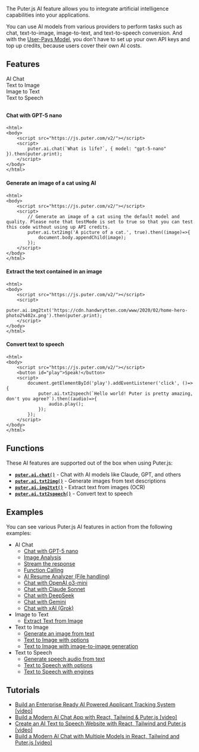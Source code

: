 The Puter.js AI feature allows you to integrate artificial intelligence capabilities into your applications.

You can use AI models from various providers to perform tasks such as chat, text-to-image, image-to-text, and text-to-speech conversion. And with the [User-Pays Model](/user-pays-model/), you don't have to set up your own API keys and top up credits, because users cover their own AI costs.

## Features

<div style="overflow:hidden; margin-bottom: 30px;">
    <div class="example-group active" data-section="ai-chat"><span>AI Chat</span></div>
    <div class="example-group" data-section="text-to-image"><span>Text to Image</span></div>
    <div class="example-group" data-section="image-to-text"><span>Image to Text</span></div>
    <div class="example-group" data-section="text-to-speech"><span>Text to Speech</span></div>
</div>

<div class="example-content" data-section="ai-chat" style="display:block;">

#### Chat with GPT-5 nano

```html;ai-chatgpt
<html>
<body>
    <script src="https://js.puter.com/v2/"></script>
    <script>
        puter.ai.chat(`What is life?`, { model: "gpt-5-nano" }).then(puter.print);
    </script>
</body>
</html>
```

</div>

<div class="example-content" data-section="text-to-image">

#### Generate an image of a cat using AI

```html;ai-txt2img
<html>
<body>
    <script src="https://js.puter.com/v2/"></script>
    <script>
        // Generate an image of a cat using the default model and quality. Please note that testMode is set to true so that you can test this code without using up API credits.
        puter.ai.txt2img('A picture of a cat.', true).then((image)=>{
            document.body.appendChild(image);
        });
    </script>
</body>
</html>
```

</div>

<div class="example-content" data-section="image-to-text">

#### Extract the text contained in an image

```html;ai-img2txt
<html>
<body>
    <script src="https://js.puter.com/v2/"></script>
    <script>
        puter.ai.img2txt('https://cdn.handwrytten.com/www/2020/02/home-hero-photo2%402x.png').then(puter.print);
    </script>
</body>
</html>
```

</div>

<div class="example-content" data-section="text-to-speech">

#### Convert text to speech

```html;ai-txt2speech
<html>
<body>
    <script src="https://js.puter.com/v2/"></script>
    <button id="play">Speak!</button>
    <script>
        document.getElementById('play').addEventListener('click', ()=>{
            puter.ai.txt2speech(`Hello world! Puter is pretty amazing, don't you agree?`).then((audio)=>{
                audio.play();
            });
        });
    </script>
</body>
</html>
```

</div>

## Functions

These AI features are supported out of the box when using Puter.js:

- **[`puter.ai.chat()`](/AI/chat/)** - Chat with AI models like Claude, GPT, and others
- **[`puter.ai.txt2img()`](/AI/txt2img/)** - Generate images from text descriptions
- **[`puter.ai.img2txt()`](/AI/img2txt/)** - Extract text from images (OCR)
- **[`puter.ai.txt2speech()`](/AI/txt2speech/)** - Convert text to speech

## Examples

You can see various Puter.js AI features in action from the following examples:

- AI Chat
  - [Chat with GPT-5 nano](/playground/?example=ai-chatgpt)
  - [Image Analysis](/playground/?example=ai-gpt-vision)
  - [Stream the response](/playground/?example=ai-chat-stream)
  - [Function Calling](/playground/?example=ai-function-calling)
  - [AI Resume Analyzer (File handling)](/playground/?example=ai-resume-analyzer)
  - [Chat with OpenAI o3-mini](/playground/?example=ai-chat-openai-o3-mini)
  - [Chat with Claude Sonnet](/playground/?example=ai-chat-claude)
  - [Chat with DeepSeek](/playground/?example=ai-chat-deepseek)
  - [Chat with Gemini](/playground/?example=ai-chat-gemini)
  - [Chat with xAI (Grok)](/playground/?example=ai-xai)
- Image to Text
  - [Extract Text from Image](/playground/?example=ai-img2txt)
- Text to Image
  - [Generate an image from text](/playground/?example=ai-txt2img)
  - [Text to Image with options](/playground/?example=ai-txt2img-options)
  - [Text to Image with image-to-image generation](/playground/?example=ai-txt2img-image-to-image)
- Text to Speech
  - [Generate speech audio from text](/playground/?example=ai-txt2speech)
  - [Text to Speech with options](/playground/?example=ai-txt2speech-options)
  - [Text to Speech with engines](/playground/?example=ai-txt2speech-engines)

## Tutorials

- [Build an Enterprise Ready AI Powered Applicant Tracking System [video]](https://www.youtube.com/watch?v=iYOz165wGkQ)
- [Build a Modern AI Chat App with React, Tailwind & Puter.js [video]](https://www.youtube.com/watch?v=XNFgM5fkPkw)
- [Create an AI Text to Speech Website with React, Tailwind and Puter.js [video]](https://www.youtube.com/watch?v=ykQlkMPbpGw)
- [Build a Modern AI Chat with Multiple Models in React, Tailwind and Puter.js [video]](https://www.youtube.com/watch?v=7NVKb8bj548)
